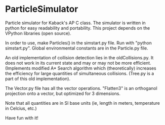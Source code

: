 ParticleSimulator
=================

Particle simulator for Kaback's AP C class.  The simulator is written in python for easy readability and portability.  This project depends on the VPython libraries (open source). 


In order to use, make Particles() in the simstart.py file. Run with "python simstart.py".  Global environmental constants are in the Particle.py file.

An old implementation of collision detection lies in the oldCollisions.py.  It does not work in its current state and may or may not be more efficient. (Implements modified A* Search algorithm which (theoretically) increases the efficiency for large quantities of simultaneous collisions. (Tree.py is a part of this old implementation).

The Vector.py file has all the vector operations.  "Flatten3" is an orthoganol projection onto a vector, but optimized for 3 dimensions. 

Note that all quantities are in SI base units (ie, length in meters, temperature in Celcius, etc.)

Have fun with it!


